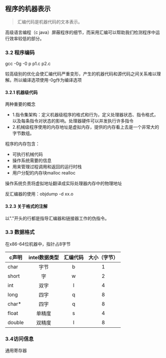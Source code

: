 ## 程序的机器表示
> 汇编代码是机器代码的文本表示。  

高级语言编程（c java）屏蔽程序的细节，而采用汇编可以帮助我们检测程序中运行效率较低的部分。

### 3.2 程序编码
gcc -0g -0 p p1.c p2.c  

较高级别的优化会使汇编代码严重变形，产生的机器代码和源代码之间关系难以理解。所以编译选项使用-0g作为编译选项

#### 3.2.1 机器级代码
两种重要的概念
- 1.指令集架构：定义机器级程序的格式和行为，定义处理器状态、指令格式，以及每条指令对状态的影响。处理器硬件可以并发执行许多指令
- 2.机械级程序使用的内存地址是虚拟内存，提供的内存看上去是一个非常大的字节数组。


程序的内存包含：
- 可执行机械代码
- 操作系统需要的信息
- 用来管理过程调用和返回的运行时栈
- 用户分配的内存块malloc realloc 

操作系统负责将虚拟地址翻译成实际处理器内存中的物理地址

反汇编器的使用：objdump -d xx.o

#### 3.2.3 关于格式的注解
以"."开头的行都是指导汇编器和链接器工作的伪指令。
### 3.3 数据格式
在x86-64位机器中，指针占8字节

| c声明  | intel数据类型 | 汇编代码 | 大小（字节） |
| ------ | :-----------: | :------: | :----------: |
| char   |     字节      |    b     |      1       |
| short  |      字       |    w     |      2       |
| int    |     双字      |    l     |      4       |
| long   |     四字      |    q     |      8       |
| char*  |     四字      |    q     |      8       |
| float  |    单精度     |    s     |      4       |
| double |    双精度     |    l     |      8       |

### 3.4访问信息

通用寄存器
